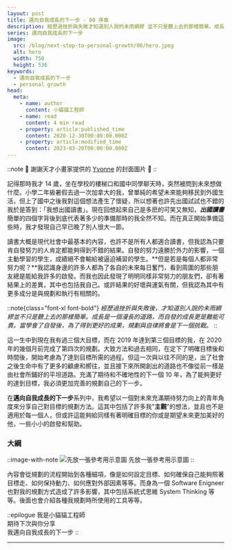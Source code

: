```yaml
---
layout: post
title: 邁向自我成長的下一步 - 00 序章
description: 經歷過挫折與失敗才知道別人說的未雨綢繆 並不只是聽上去的那樣簡單。成長是一個漫長的道路，而自發的成長更是難能可貴。當學會了自發後，為了達到更好的成果，規劃與自律將會是下一個挑戰。
series: 邁向自我成長的下一步
image:
  src: /blog/next-step-to-personal-growth/00/hero.jpeg
  alt: hero
  width: 750
  height: 536
keywords:
  - 邁向自我成長的下一步
  - personal growth
head:
  meta:
    - name: author
      content: 小貓貓工程師
    - name: read
      content: 4 min read
    - property: article:published_time
      content: 2020-12-30T00:00:00.000Z
    - property: article:modified_time
      content: 2023-03-20T00:00:00.000Z
---
```


::note
🙌 謝謝天才小畫家提供的 [Yvonne](https://instagram.com/yvo0503kr?igshid=p9lwrcxrjtgo&ref=blog.ewocker.com) 的封面圖片 🙌
::

記得那時我才 14 歲，坐在學校的樓梯口和國中同學聊天時，突然被問到未來想做什麼。小學二年級暑假去過一次加拿大的我，曾單純的希望未來能夠移民到外國生活，但上了國中之後我對這個想法產生了懷疑，所以想著也許先出國試試也不錯的我於是答到：「我想出國讀書」。現在回想起來自己是多麽的可笑又無知，_**出國讀書**_ 簡單的四個字背後到底代表著多少的準備那時的我全然不知。而在真正開始準備這些時，我才發現自己早已晚了別人很大一節。

讀書大概是現代社會中最基本的內容，也許不是所有人都適合讀書，但我認為只要肯自發努力的人肯定都能夠得到不錯的結果。自發的努力遠勝於外力的影響，一個主動學習的學生，成績絕不會輸給被逼迫補習的學生。**但是若是每個人都非常努力呢？**我認識身邊的許多人都為了各自的未來每日奮鬥，看到周圍的那些朋友總是能給我許多的啟發。而我也因此發現了明明同樣非常努力的朋友們，卻有著結果上的差異，其中也包括我自己。或許結果的好壞與運氣有關，但我認為其中有更多成分是與規劃和執行有相關的。

::note{class="font-xl font-bold"}
_經歷過挫折與失敗後，才知道別人說的未雨綢繆並不只是聽上去的那樣簡單。成長是一個漫長的道路，而自發的成長更是難能可貴。當學會了自發後，為了得到更好的成果，規劃與自律將會是下一個挑戰。_
::

這一生中到現在我有過三個大目標，而在 2019 年達到第三個目標的我，在 2020 年的幾個月前完成了第四次的規劃。大致方法和過去相同，在定下了明確目標後和時間後，開始考慮為了達到目標所需的過程。但這一次與以往不同的是，出了社會之後生命中有了更多的顧慮和嚮往，並且接下來所開創出的道路也不像從前一樣是由社會所鋪好的平坦道路。充滿了期待和不確地性的下一個 10 年，為了能夠更好的達到目標，我必須更加完善的規劃自己的下一步。

在**邁向自我成長的下一步**系列中，我希望以一個對未來充滿期待努力向上的青年角度來分享自己對目標的規劃方法。這其中包括了許多我"**主觀**"的想法，並且也不是適用於每一個人，但或許這能夠給同樣有著明確目標的你或是期望未來更加美好的他，一些小小的啟發和幫助。

### 大綱

::image-with-note
![先放一張參考用示意圖](/blog/next-step-to-personal-growth/00/flow.png)
先放一張參考用示意圖
::

內容會從規劃的流程開始到各種細項，像是如何設定目標、如何確保自己能夠照著目標走、如何保持動力、如何應對外部因素等等。而身為一個 Software Enigneer 也對我的規劃方式造成了許多影響，其中包括系統式思維 System Thinking 等等。後面也會介紹各種我規劃時所使用的工具等等。

::epilogue
我是小貓貓工程師<br />
期待下次與你分享<br />
我邁向自我成長的下一步
::

---
